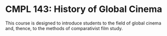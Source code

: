 # CMPL 143: History of Global Cinema

This course is designed to introduce students to the field of global cinema and, thence, to the methods of comparativist film study.